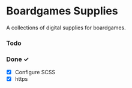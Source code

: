 # Boardgames Supplies
A collections of digital supplies for boardgames.

### Todo

### Done ✓
- [x] Configure SCSS
- [x] https